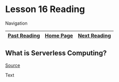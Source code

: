# Lesson 16 Reading

Navigation

| [Past Reading](../Read-15/README.md) | [Home Page](../README.md) | [Next Reading](../Read-17/README.md) |
| ------------ | --------- | ------------ |

## What is Serverless Computing?

[Source](https://www.ibm.com/cloud/learn/serverless)

Text
